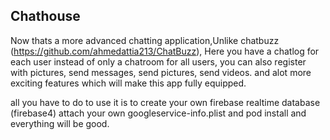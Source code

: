 ## Chathouse
Now thats a more advanced chatting application,Unlike chatbuzz (https://github.com/ahmedattia213/ChatBuzz),
Here you have a chatlog for each user instead of only a chatroom for all users,
you can also register with pictures, send messages, send pictures, send videos.
and alot more exciting features which will make this app fully equipped.

all you have to do to use it is to create your own firebase realtime database (firebase4)
attach your own googleservice-info.plist and pod install and everything will be good.
